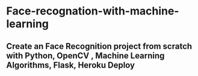 # Face-recognation-with-machine-learning
## Create an Face Recognition project from scratch with Python, OpenCV , Machine Learning Algorithms, Flask, Heroku Deploy
